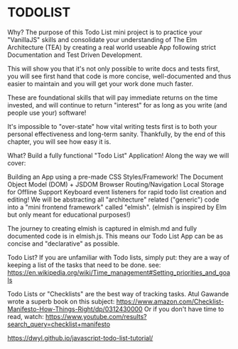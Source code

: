 # TODOLIST

Why?
The purpose of this Todo List mini project is to practice your "VanillaJS" skills and consolidate your understanding of The Elm Architecture (TEA) by creating a real world useable App following strict Documentation and Test Driven Development.

This will show you that it's not only possible to write docs and tests first, you will see first hand that code is more concise, well-documented and thus easier to maintain and you will get your work done much faster.

These are foundational skills that will pay immediate returns on the time invested, and will continue to return "interest" for as long as you write (and people use your) software!

It's impossible to "over-state" how vital writing tests first is to both your personal effectiveness and long-term sanity. Thankfully, by the end of this chapter, you will see how easy it is.

What?
Build a fully functional "Todo List" Application!
Along the way we will cover:

 Building an App using a pre-made CSS Styles/Framework!
 The Document Object Model (DOM) + JSDOM
 Browser Routing/Navigation
 Local Storage for Offline Support
 Keyboard event listeners for rapid todo list creation and editing!
We will be abstracting all "architecture" related ("generic") code into a "mini frontend framework" called "elmish". (elmish is inspired by Elm but only meant for educational purposes!)

The journey to creating elmish is captured in elmish.md and fully documented code is in elmish.js. This means our Todo List App can be as concise and "declarative" as possible.

Todo List?
If you are unfamiliar with Todo lists, simply put: they are a way of keeping a list of the tasks that need to be done.
see: https://en.wikipedia.org/wiki/Time_management#Setting_priorities_and_goals

Todo Lists or "Checklists" are the best way of tracking tasks.
Atul Gawande wrote a superb book on this subject:
https://www.amazon.com/Checklist-Manifesto-How-Things-Right/dp/0312430000
Or if you don't have time to read, watch: https://www.youtube.com/results?search_query=checklist+manifesto


https://dwyl.github.io/javascript-todo-list-tutorial/
